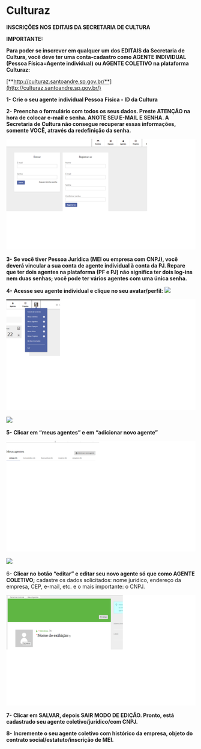 # Culturaz

 **INSCRIÇÕES NOS EDITAIS DA SECRETARIA DE CULTURA**

**IMPORTANTE:**

**Para poder se inscrever em qualquer um dos EDITAIS da Secretaria de Cultura, você deve ter uma conta-cadastro como AGENTE INDIVIDUAL \(Pessoa Física=Agente individual\) ou AGENTE COLETIVO na plataforma Culturaz:**

[**http://culturaz.santoandre.sp.gov.br/**](http://culturaz.santoandre.sp.gov.br/)

**1-**      **Crie o seu agente individual Pessoa Física - ID da Cultura**

**2-**      **Preencha o formulário com todos os seus dados. Preste ATENÇÃO na hora de colocar e-mail e senha. ANOTE SEU E-MAIL E SENHA. A Secretaria de Cultura não consegue recuperar essas informações, somente VOCÊ, através da redefinição da senha.**

![](.gitbook/assets/img1.png)

**3-**      **Se você tiver Pessoa Jurídica \(MEI ou empresa com CNPJ\), você deverá vincular a sua conta de agente individual à conta da PJ. Repare que ter dois agentes na plataforma \(PF e PJ\) não significa ter dois log-ins nem duas senhas; você pode ter vários agentes com uma única senha.**

**4-**      **Acesse seu agente individual e clique no seu avatar/perfil:** ![](file:///C:/Users/break/AppData/Local/Packages/oice_16_974fa576_32c1d314_2e29/AC/Temp/msohtmlclip1/01/clip_image008.jpg)

![](.gitbook/assets/img2.png)

![](file:///C:/Users/break/AppData/Local/Packages/oice_16_974fa576_32c1d314_2e29/AC/Temp/msohtmlclip1/01/clip_image009.gif)

**5-**      **Clicar em “meus agentes” e em “adicionar novo agente”**  

![](.gitbook/assets/img3.png)

![](file:///C:/Users/break/AppData/Local/Packages/oice_16_974fa576_32c1d314_2e29/AC/Temp/msohtmlclip1/01/clip_image011.jpg)

6-      **Clicar no botão “editar” e editar seu novo agente só que como AGENTE COLETIVO;** cadastre os dados solicitados: nome jurídico, endereço da empresa, CEP, e-mail, etc. e o mais importante: o CNPJ.

![](.gitbook/assets/img4.png)

**7-**      **Clicar em SALVAR, depois SAIR MODO DE EDIÇÃO. Pronto, está cadastrado seu agente coletivo/jurídico/com CNPJ.**

**8-**      **Incremente o seu agente coletivo com histórico da empresa, objeto do contrato social/estatuto/inscrição de MEI.**


